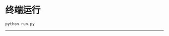 # 终端运行

```shell
python run.py
```
*****************************************************************************************************************************************************************************************************************************************************************************************************************************************************************************************************************************************************************************************************************************************************************************************************************************************************************************************************************************************************************************************************************************************************************************************************